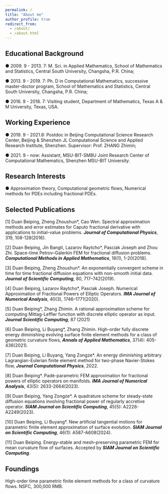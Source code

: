 ```yaml
---
permalink: /
title: "About me"
author_profile: true
redirect_from: 
  - /about/
  - /about.html
---
```


## Educational Background

●  2009. 9 - 2013. 7: M. Sci. in Applied Mathematics, School of Mathematics and Statistics, Central South University, Changsha, P.R. China;

●  2013. 9 - 2019. 7: Ph. D in Computational Mathematics, successive master-doctor program, School of Mathematics and Statistics, Central South University, Changsha, P.R. China;

●  2016. 9 - 2018. 7: Visiting student, Department of Mathematics, Texas A & M University, Texas, USA.


## Working Experience

●  2019. 9 - 2021.8: Postdoc in Beijing Computational Science Research Center, Beijing & Shenzhen JL Computational Science and Applied Research Institute, Shenzhen. Supervisor: Prof. ZHANG Zhimin;

●  2021. 9 - now: Assistant, MSU-BIT-SMBU Joint Research Center of Computational Mathematics, Shenzhen MSU-BIT University.



## Research Interests

●  Approximation theory, Computational geometric flows, Numerical methods for PDEs including fractional PDEs.



## Selected Publications

[1] Duan Beiping, Zheng Zhoushun*, Cao Wen. Spectral approximation methods and error estimates for Caputo fractional derivative with applications to initial-value problems. ***Journal of Computational Physics***, 319, 108-128(2016).

[2] Duan Beiping, Jin Bangti, Lazarov Raytcho*, Pasciak Joseph and Zhou Zhi. Space-time Petrov–Galerkin FEM for fractional diffusion problems. ***Computational Methods in Applied Mathematics***, 18(1), 1-20(2018).

[3] Duan Beiping, Zheng Zhoushun*. An exponentially convergent scheme in time for time fractional diffusion equations with non-smooth initial data. ***Journal of Scientific Computing***, 80, 717–742(2019).

[4] Duan Beiping, Lazarov Raytcho*, Pasciak Joseph. Numerical Approximation of Fractional Powers of Elliptic Operators. ***IMA Journal of Numerical Analysis***, 40(3), 1746–1771(2020).

[5] Duan Beiping*, Zhang Zhimin. A rational approximation scheme for computing Mittag-Leffler function with discrete elliptic operator as input. ***Journal Scientific Computing***, 87 (2021)

[6] Duan Beiping, Li Buyang*, Zhang Zhimin. High-order fully discrete energy diminishing evolving surface finite element methods for a class of geometric curvature flows, ***Annals of Applied Mathematics***, 37(4): 405-436(2021).

[7] Duan Beiping, Li Buyang, Yang Zongze*. An energy diminishing arbitrary Lagrangian-Eulerian finite element method for two-phase Navier-Stokes flow, ***Journal Computational Physics***, 2022.

[8] Duan Beiping*. Padé-parametric FEM approximation for fractional powers of elliptic operators on manifolds. ***IMA Journal of Numerical Analysis***, 43(5): 2633-2664(2023).

[9] Duan Beiping, Yang Zongze*. A quadrature scheme for steady-state diffusion equations involving fractional power of regularly accretive operator. ***SIAM Journal on Scientific Computing***, 45(5): A2226-A2249(2023).

[10] Duan Beiping, Li Buyang*. New artificial tangential motions for parametric finite element approximation of surface evolution. ***SIAM Journal on Scientific Computing***, 46(1): A587-A608(2024).

[11] Duan Beiping. Energy-stable and mesh-preserving parametric FEM for mean curvature flow of surfaces. Accepted by ***SIAM Journal on Scientific Computing***.


## Foundings
High-order time parametric finite element methods for a class of curvature flows. NSFC, 300,000 RMB.
